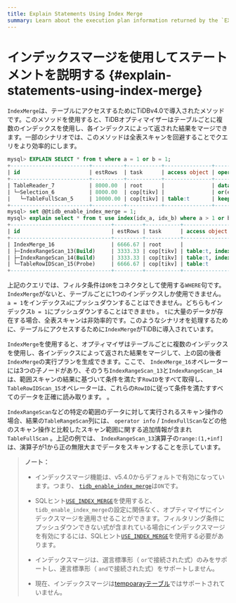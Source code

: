 ```yaml
---
title: Explain Statements Using Index Merge
summary: Learn about the execution plan information returned by the `EXPLAIN` statement in TiDB.
---
```


# インデックスマージを使用してステートメントを説明する {#explain-statements-using-index-merge}

`IndexMerge`は、テーブルにアクセスするためにTiDBv4.0で導入されたメソッドです。このメソッドを使用すると、TiDBオプティマイザーはテーブルごとに複数のインデックスを使用し、各インデックスによって返された結果をマージできます。一部のシナリオでは、このメソッドは全表スキャンを回避することでクエリをより効率的にします。

```sql
mysql> EXPLAIN SELECT * from t where a = 1 or b = 1;
+-------------------------+----------+-----------+---------------+--------------------------------------+
| id                      | estRows  | task      | access object | operator info                        |
+-------------------------+----------+-----------+---------------+--------------------------------------+
| TableReader_7           | 8000.00  | root      |               | data:Selection_6                     |
| └─Selection_6           | 8000.00  | cop[tikv] |               | or(eq(test.t.a, 1), eq(test.t.b, 1)) |
|   └─TableFullScan_5     | 10000.00 | cop[tikv] | table:t       | keep order:false, stats:pseudo       |
+-------------------------+----------+-----------+---------------+--------------------------------------+
mysql> set @@tidb_enable_index_merge = 1;
mysql> explain select * from t use index(idx_a, idx_b) where a > 1 or b > 1;
+--------------------------------+---------+-----------+-------------------------+------------------------------------------------+
| id                             | estRows | task      | access object           | operator info                                  |
+--------------------------------+---------+-----------+-------------------------+------------------------------------------------+
| IndexMerge_16                  | 6666.67 | root      |                         |                                                |
| ├─IndexRangeScan_13(Build)     | 3333.33 | cop[tikv] | table:t, index:idx_a(a) | range:(1,+inf], keep order:false, stats:pseudo |
| ├─IndexRangeScan_14(Build)     | 3333.33 | cop[tikv] | table:t, index:idx_b(b) | range:(1,+inf], keep order:false, stats:pseudo |
| └─TableRowIDScan_15(Probe)     | 6666.67 | cop[tikv] | table:t                 | keep order:false, stats:pseudo                 |
+--------------------------------+---------+-----------+-------------------------+------------------------------------------------+
```

上記のクエリでは、フィルタ条件は`OR`をコネクタとして使用する`WHERE`句です。 `IndexMerge`がないと、テーブルごとに1つのインデックスしか使用できません。 `a = 1`をインデックス`a`にプッシュダウンすることはできません。どちらもインデックス`b = 1`にプッシュダウンすることはできませ`b` 。 `t`に大量のデータが存在する場合、全表スキャンは非効率的です。このようなシナリオを処理するために、テーブルにアクセスするために`IndexMerge`がTiDBに導入されています。

`IndexMerge`を使用すると、オプティマイザはテーブルごとに複数のインデックスを使用し、各インデックスによって返された結果をマージして、上の図の後者`IndexMerge`の実行プランを生成できます。ここで、 `IndexMerge_16`オペレーターには3つの子ノードがあり、そのうち`IndexRangeScan_13`と`IndexRangeScan_14`は、範囲スキャンの結果に基づいて条件を満たす`RowID`をすべて取得し、 `TableRowIDScan_15`オペレーターは、これらの`RowID`に従って条件を満たすすべてのデータを正確に読み取ります。 。

`IndexRangeScan`などの特定の範囲のデータに対して実行されるスキャン操作の場合、結果の`TableRangeScan`列には、 `operator info` / `IndexFullScan`などの他のスキャン操作と比較したスキャン範囲に関する追加情報が含まれ`TableFullScan` 。上記の例では、 `IndexRangeScan_13`演算子の`range:(1,+inf]`は、演算子が1から正の無限大までデータをスキャンすることを示しています。

> <strong>ノート：</strong>
>
> -   インデックスマージ機能は、v5.4.0からデフォルトで有効になっています。つまり、 [`tidb_enable_index_merge`](/system-variables.md#tidb_enable_index_merge-new-in-v40)は`ON`です。
>
> -   SQLヒント[`USE_INDEX_MERGE`](/optimizer-hints.md#use_index_merget1_name-idx1_name--idx2_name-)を使用すると、 `tidb_enable_index_merge`の設定に関係なく、オプティマイザにインデックスマージを適用させることができます。フィルタリング条件にプッシュダウンできない式が含まれている場合にインデックスマージを有効にするには、SQLヒント[`USE_INDEX_MERGE`](/optimizer-hints.md#use_index_merget1_name-idx1_name--idx2_name-)を使用する必要があります。
>
> -   インデックスマージは、選言標準形（ `or`で接続された式）のみをサポートし、連言標準形（ `and`で接続された式）をサポートしません。
>
> -   現在、インデックスマージは[tempoarayテーブル](/temporary-tables.md)ではサポートされていません。
